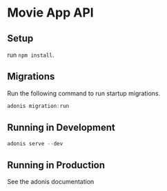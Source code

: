 # Movie App API

## Setup

run `npm install`.

## Migrations

Run the following command to run startup migrations.

```js
adonis migration:run
```

## Running in Development

```js
adonis serve --dev
```

## Running in Production

See the adonis documentation

